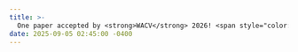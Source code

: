 ```yaml
---
title: >-
  One paper accepted by <strong>WACV</strong> 2026! <span style="color:red"><strong>(Round 1 Acceptance (85/1329 ≈ 6.4%))</strong></span>
date: 2025-09-05 02:45:00 -0400
---
```

